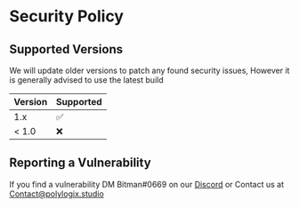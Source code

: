 # Security Policy

## Supported Versions

We will update older versions to patch any found security issues, However it is generally advised to use the latest build

| Version | Supported          |
| ------- | ------------------ |
| 1.x     | :white_check_mark: |
| < 1.0   | :x:                |

## Reporting a Vulnerability

If you find a vulnerability DM Bitman#0669 on our [Discord](https://discord.gg/6y2A4Pk) or Contact us at Contact@polylogix.studio
